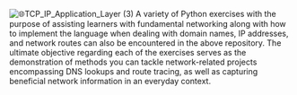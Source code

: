 ![🌐TCP_IP_Application_Layer (3)](https://github.com/user-attachments/assets/7b3e4a37-16d8-4f9f-aead-bdaa3e747d92)
A variety of Python exercises with the purpose of assisting learners with fundamental networking along with how to implement the language when dealing with domain names, IP addresses, and network routes can also be encountered in the above repository. The ultimate objective regarding each of the exercises serves as the demonstration of methods you can tackle network-related projects encompassing DNS lookups and route tracing, as well as capturing beneficial network information in an everyday context.

